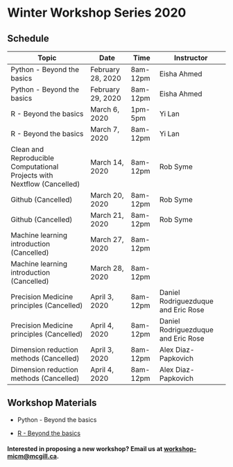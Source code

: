 # Winter Workshop Series 2020

## Schedule

| Topic | Date | Time | Instructor | 
| ------| ---- | -----| ---------- |
| Python - Beyond the basics | February 28, 2020 | 8am-12pm | Eisha Ahmed | 
| Python - Beyond the basics | February 29, 2020 | 8am-12pm | Eisha Ahmed | 
| R - Beyond the basics | March 6, 2020 | 1pm-5pm | Yi Lan | 
| R - Beyond the basics | March 7, 2020 | 8am-12pm | Yi Lan | 
| Clean and Reproducible Computational Projects with Nextflow (Cancelled) | March 14, 2020 | 8am-12pm | Rob Syme | 
| Github (Cancelled) | March 20, 2020 | 8am-12pm | Rob Syme |
| Github (Cancelled) | March 21, 2020 | 8am-12pm | Rob Syme | 
| Machine learning introduction (Cancelled) | March 27, 2020 | 8am-12pm |  |
| Machine learning introduction (Cancelled) | March 28, 2020 | 8am-12pm |  |
| Precision Medicine principles (Cancelled) | April 3, 2020 | 8am-12pm | Daniel Rodriguezduque and Eric Rose |
| Precision Medicine principles (Cancelled) | April 4, 2020 | 8am-12pm | Daniel Rodriguezduque and Eric Rose | 
| Dimension reduction methods (Cancelled) | April 3, 2020 | 8am-12pm | Alex Diaz-Papkovich |
| Dimension reduction methods (Cancelled) | April 4, 2020 | 8am-12pm | Alex Diaz-Papkovich | 

## Workshop Materials

* Python - Beyond the basics

* [R - Beyond the basics](https://github.com/McGill-MiCM/MiCM2020)


#### Interested in proposing a new workshop? Email us at workshop-micm@mcgill.ca.
